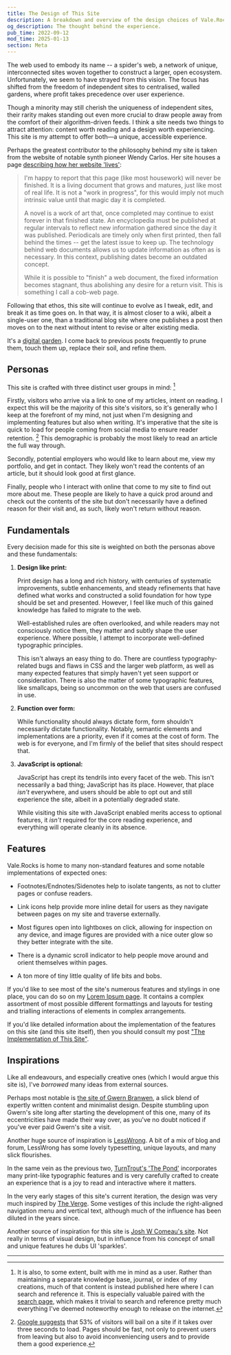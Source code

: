 ```yaml
---
title: The Design of This Site
description: A breakdown and overview of the design choices of Vale.Rocks, as well as its influences and brief touchings on the site's philosophy.
og_description: The thought behind the experience.
pub_time: 2022-09-12
mod_time: 2025-01-13
section: Meta
---
```


The web used to embody its name -- a spider's web, a network of unique, interconnected sites woven together to construct a larger, open ecosystem. Unfortunately, we seem to have strayed from this vision. The focus has shifted from the freedom of independent sites to centralised, walled gardens, where profit takes precedence over user experience.

Though a minority may still cherish the uniqueness of independent sites, their rarity makes standing out even more crucial to draw people away from the comfort of their algorithm-driven feeds. I think a site needs two things to attract attention: content worth reading and a design worth experiencing. This site is my attempt to offer both—a unique, accessible experience.

Perhaps the greatest contributor to the philosophy behind my site is taken from the website of notable synth pioneer Wendy Carlos. Her site houses a page [describing how her website 'lives'](https://www.wendycarlos.com/live.html):

> I'm happy to report that this page (like most housework) will never be finished. It is a living document that grows and matures, just like most of real life. It is not a "work in progress", for this would imply not much intrinsic value until that magic day it is completed.
>
> A novel is a work of art that, once completed may continue to exist forever in that finished state. An encyclopedia must be published at regular intervals to reflect new information gathered since the day it was published. Periodicals are timely only when first printed, then fall behind the times -- get the latest issue to keep up. The technology behind web documents allows us to update information as often as is necessary. In this context, publishing dates become an outdated concept.
>
> While it is possible to "finish" a web document, the fixed information becomes stagnant, thus abolishing any desire for a return visit. This is something I call a cob-web page.

Following that ethos, this site will continue to evolve as I tweak, edit, and break it as time goes on. In that way, it is almost closer to a wiki, albeit a single-user one, than a traditional blog site where one publishes a post then moves on to the next without intent to revise or alter existing media.

It's a [digital garden](https://maggieappleton.com/garden-history). I come back to previous posts frequently to prune them, touch them up, replace their soil, and refine them.

## Personas

This site is crafted with three distinct user groups in mind: [^1]

Firstly, visitors who arrive via a link to one of my articles, intent on reading. I expect this will be the majority of this site's visitors, so it's generally who I keep at the forefront of my mind, not just when I'm designing and implementing features but also when writing. It's imperative that the site is quick to load for people coming from social media to ensure reader retention. [^2] This demographic is probably the most likely to read an article the full way through.

Secondly, potential employers who would like to learn about me, view my portfolio, and get in contact. They likely won't read the contents of an article, but it should look good at first glance.

Finally, people who I interact with online that come to my site to find out more about me. These people are likely to have a quick prod around and check out the contents of the site but don't necessarily have a defined reason for their visit and, as such, likely won't return without reason.

## Fundamentals

Every decision made for this site is weighted on both the personas above and these fundamentals:

1. **Design like print:**

   Print design has a long and rich history, with centuries of systematic improvements, subtle enhancements, and steady refinements that have defined what works and constructed a solid foundation for how type should be set and presented. However, I feel like much of this gained knowledge has failed to migrate to the web.

   Well-established rules are often overlooked, and while readers may not consciously notice them, they matter and subtly shape the user experience. Where possible, I attempt to incorporate well-defined typographic principles.

   This isn't always an easy thing to do. There are countless typography-related bugs and flaws in CSS and the larger web platform, as well as many expected features that simply haven't yet seen support or consideration. There is also the matter of some typographic features, like smallcaps, being so uncommon on the web that users are confused in use.

2. **Function over form:**

   While functionality should always dictate form, form shouldn't necessarily dictate functionality. Notably, semantic elements and implementations are a priority, even if it comes at the cost of form. The web is for everyone, and I'm firmly of the belief that sites should respect that.

3. **JavaScript is optional:**

   JavaScript has crept its tendrils into every facet of the web. This isn't necessarily a bad thing; JavaScript has its place. However, that place _isn't_ everywhere, and users should be able to opt out and still experience the site, albeit in a potentially degraded state.

   While visiting this site with JavaScript enabled merits access to optional features, it _isn't_ required for the core reading experience, and everything will operate cleanly in its absence.

## Features

Vale.Rocks is home to many non-standard features and some notable implementations of expected ones:

- Footnotes/Endnotes/Sidenotes help to isolate tangents, as not to clutter pages or confuse readers.

- Link icons help provide more inline detail for users as they navigate between pages on my site and traverse externally.

- Most figures open into lightboxes on click, allowing for inspection on any device, and image figures are provided with a nice outer glow so they better integrate with the site.

- There is a dynamic scroll indicator to help people move around and orient themselves within pages.

- A ton more of tiny little quality of life bits and bobs.

If you'd like to see most of the site's numerous features and stylings in one place, you can do so on my [Lorem Ipsum page](/posts/lorem-ipsum). It contains a complex assortment of most possible different formattings and layouts for testing and trialling interactions of elements in complex arrangements.

If you'd like detailed information about the implementation of the features on this site (and this site itself), then you should consult my post ["The Implementation of This Site"](/posts/the-implementation-of-this-site).

## Inspirations

Like all endeavours, and especially creative ones (which I would argue this site is), I've _borrowed_ many ideas from external sources.

Perhaps most notable is [the site of Gwern Branwen](https://gwern.net), a slick blend of expertly written content and minimalist design. Despite stumbling upon Gwern's site long after starting the development of this one, many of its eccentricities have made their way over, as you've no doubt noticed if you've ever paid Gwern's site a visit.

Another huge source of inspiration is [LessWrong](https://www.lesswrong.com). A bit of a mix of blog and forum, LessWrong has some lovely typesetting, unique layouts, and many slick flourishes.

In the same vein as the previous two, [TurnTrout's 'The Pond'](https://turntrout.com) incorporates many print-like typographic features and is very carefully crafted to create an experience that is a joy to read and interactive where it matters.

In the very early stages of this site's current iteration, the design was very much inspired by [The Verge](https://www.theverge.com). Some vestiges of this include the right-aligned navigation menu and vertical text, although much of the influence has been diluted in the years since.

Another source of inspiration for this site is [Josh W Comeau's site](https://www.joshwcomeau.com). Not really in terms of visual design, but in influence from his concept of small and unique features he dubs UI 'sparkles'.

---

[^1]: It is also, to some extent, built with me in mind as a user. Rather than maintaining a separate knowledge base, journal, or index of my creations, much of that content is instead published here where I can search and reference it. This is especially valuable paired with the [search page](/search), which makes it trivial to search and reference pretty much everything I've deemed noteworthy enough to release on the internet.
[^2]: [Google suggests](https://www.thinkwithgoogle.com/intl/en-emea/marketing-strategies/app-and-mobile/mobile-page-speed-new-industry-benchmarks) that 53% of visitors will bail on a site if it takes over three seconds to load. Pages should be fast, not only to prevent users from leaving but also to avoid inconveniencing users and to provide them a good experience.
